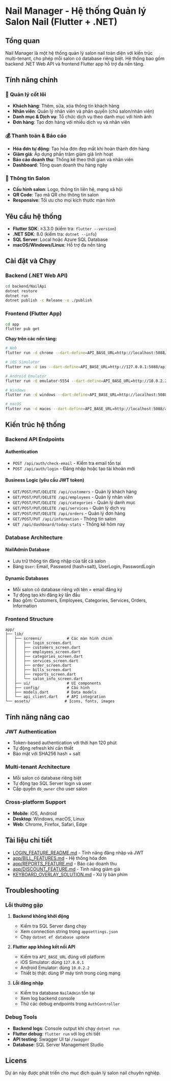 # Nail Manager - Hệ thống Quản lý Salon Nail (Flutter + .NET)

## Tổng quan

Nail Manager là một hệ thống quản lý salon nail toàn diện với kiến trúc multi-tenant, cho phép mỗi salon có database riêng biệt. Hệ thống bao gồm backend .NET Web API và frontend Flutter app hỗ trợ đa nền tảng.

## Tính năng chính

### 🎯 Quản lý cốt lõi

- **Khách hàng**: Thêm, sửa, xóa thông tin khách hàng
- **Nhân viên**: Quản lý nhân viên và phân quyền (chủ salon/nhân viên)
- **Danh mục & Dịch vụ**: Tổ chức dịch vụ theo danh mục với hình ảnh
- **Đơn hàng**: Tạo đơn hàng với nhiều dịch vụ và nhân viên

### 💰 Thanh toán & Báo cáo

- **Hóa đơn tự động**: Tạo hóa đơn đẹp mắt khi hoàn thành đơn hàng
- **Giảm giá**: Áp dụng phần trăm giảm giá linh hoạt
- **Báo cáo doanh thu**: Thống kê theo thời gian và nhân viên
- **Dashboard**: Tổng quan doanh thu hàng ngày

### 🏪 Thông tin Salon

- **Cấu hình salon**: Logo, thông tin liên hệ, mạng xã hội
- **QR Code**: Tạo mã QR cho thông tin salon
- **Responsive**: Tối ưu cho mọi kích thước màn hình

## Yêu cầu hệ thống

- **Flutter SDK**: ≥3.3.0 (kiểm tra: `flutter --version`)
- **.NET SDK**: 8.0 (kiểm tra: `dotnet --info`)
- **SQL Server**: Local hoặc Azure SQL Database
- **macOS/Windows/Linux**: Hỗ trợ đa nền tảng

## Cài đặt và Chạy

### Backend (.NET Web API)

```bash
cd backend/NailApi
dotnet restore
dotnet run
dotnet publish -c Release -o ./publish
```

### Frontend (Flutter App)

```bash
cd app
flutter pub get
```

**Chạy trên các nền tảng:**

```bash
# Web
flutter run -d chrome --dart-define=API_BASE_URL=http://localhost:5088/api

# iOS Simulator
flutter run -d ios --dart-define=API_BASE_URL=http://127.0.0.1:5088/api

# Android Emulator
flutter run -d emulator-5554 --dart-define=API_BASE_URL=http://10.0.2.2:5088/api

# Windows
flutter run -d windows --dart-define=API_BASE_URL=http://localhost:5088/api

# macOS
flutter run -d macos --dart-define=API_BASE_URL=http://localhost:5088/api
```

## Kiến trúc hệ thống

### Backend API Endpoints

#### Authentication

- `POST /api/auth/check-email` - Kiểm tra email tồn tại
- `POST /api/auth/login` - Đăng nhập hoặc tạo tài khoản mới

#### Business Logic (yêu cầu JWT token)

- `GET/POST/PUT/DELETE /api/customers` - Quản lý khách hàng
- `GET/POST/PUT/DELETE /api/employees` - Quản lý nhân viên
- `GET/POST/PUT/DELETE /api/categories` - Quản lý danh mục
- `GET/POST/PUT/DELETE /api/services` - Quản lý dịch vụ
- `GET/POST/PUT/DELETE /api/orders` - Quản lý đơn hàng
- `GET/POST/PUT /api/information` - Thông tin salon
- `GET /api/dashboard/today-stats` - Thống kê hôm nay

### Database Architecture

#### NailAdmin Database

- Lưu trữ thông tin đăng nhập của tất cả salon
- Bảng `User`: Email, Password (hash+salt), UserLogin, PasswordLogin

#### Dynamic Databases

- Mỗi salon có database riêng với tên = email đăng ký
- Tự động tạo khi đăng ký lần đầu
- Bao gồm: Customers, Employees, Categories, Services, Orders, Information

### Frontend Structure

```
app/
├── lib/
│   ├── screens/           # Các màn hình chính
│   │   ├── login_screen.dart
│   │   ├── customers_screen.dart
│   │   ├── employees_screen.dart
│   │   ├── categories_screen.dart
│   │   ├── services_screen.dart
│   │   ├── order_screen.dart
│   │   ├── bills_screen.dart
│   │   ├── reports_screen.dart
│   │   └── salon_info_screen.dart
│   ├── ui/                # UI components
│   ├── config/            # Cấu hình
│   ├── models.dart        # Data models
│   └── api_client.dart    # API integration
└── assets/               # Icons, fonts, images
```

## Tính năng nâng cao

### JWT Authentication

- Token-based authentication với thời hạn 120 phút
- Tự động refresh khi cần thiết
- Bảo mật với SHA256 hash + salt

### Multi-tenant Architecture

- Mỗi salon có database riêng biệt
- Tự động tạo SQL Server login và user
- Cấp quyền `db_owner` cho user salon

### Cross-platform Support

- **Mobile**: iOS, Android
- **Desktop**: Windows, macOS, Linux
- **Web**: Chrome, Firefox, Safari, Edge

## Tài liệu chi tiết

- [LOGIN_FEATURE_README.md](LOGIN_FEATURE_README.md) - Tính năng đăng nhập và JWT
- [app/BILL_FEATURES.md](app/BILL_FEATURES.md) - Hệ thống hóa đơn
- [app/REPORTS_FEATURE.md](app/REPORTS_FEATURE.md) - Báo cáo doanh thu
- [app/DISCOUNT_FEATURE.md](app/DISCOUNT_FEATURE.md) - Tính năng giảm giá
- [KEYBOARD_OVERLAY_SOLUTION.md](KEYBOARD_OVERLAY_SOLUTION.md) - Xử lý bàn phím

## Troubleshooting

### Lỗi thường gặp

1. **Backend không khởi động**

   - Kiểm tra SQL Server đang chạy
   - Xem connection string trong `appsettings.json`
   - Chạy `dotnet ef database update`

2. **Flutter app không kết nối API**

   - Kiểm tra `API_BASE_URL` đúng với platform
   - iOS Simulator: dùng `127.0.0.1`
   - Android Emulator: dùng `10.0.2.2`
   - Thiết bị thật: dùng IP máy tính trong cùng mạng

3. **Lỗi đăng nhập**
   - Kiểm tra database `NailAdmin` tồn tại
   - Xem log backend console
   - Thử các debug endpoints trong `AuthController`

### Debug Tools

- **Backend logs**: Console output khi chạy `dotnet run`
- **Flutter debug**: `flutter run` với log chi tiết
- **API testing**: Swagger UI tại `/swagger`
- **Database**: SQL Server Management Studio

## Licens

Dự án này được phát triển cho mục đích quản lý salon nail chuyên nghiệp.
